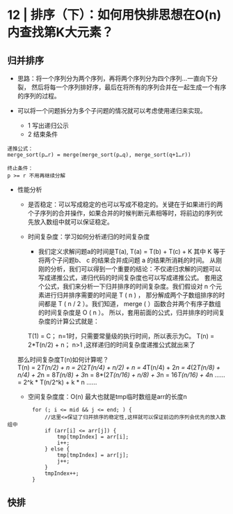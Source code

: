# 12 | 排序（下）：如何用快排思想在O(n)内查找第K大元素？

## 归并排序
- 思路：将一个序列分为两个序列，再将两个序列分为四个序列...一直向下分裂，
然后将每一个序列排好序，最后在将所有的序列合并在一起生成一个有序的序列的过程。

- 可以将一个问题拆分为多个子问题的情况就可以考虑使用递归来实现。
    - 1 写出递归公示
    - 2 结束条件
``` 
递推公式：
merge_sort(p…r) = merge(merge_sort(p…q), merge_sort(q+1…r))

终止条件：
p >= r 不用再继续分解
```

- 性能分析
    - 是否稳定：可以写成稳定的也可以写成不稳定的。关键在于如果进行的两个子序列的合并操作，如果合并的时候判断元素相等时，将前边的序列优先放入数组中就可以保证稳定。
    - 时间复杂度：学习如何分析递归的时间复杂度
        - 我们定义求解问题a的时间是T(a),  T(a) = T(b) + T(c) + K 
        其中 K 等于将两个子问题b、 c 的结果合并成问题 a 的结果所消耗的时间。
        从刚刚的分析，我们可以得到一个重要的结论：不仅递归求解的问题可以写成递推公式，递归代码的时间复杂度也可以写成递推公式。
        套用这个公式，我们来分析一下归并排序的时间复杂度。我们假设对 n 个元素进行归并排序需要的时间是 T ( n ) ，
        那分解成两个子数组排序的时间都是 T ( n / 2 ）。我们知道， merge ( ）函数合并两个有序子数组的时间复杂度是 O ( n ）。
        所以，套用前面的公式，归并排序的时间复杂度的计算公式就是：

        T(1) = C；   n=1时，只需要常量级的执行时间，所以表示为C。
        T(n) = 2*T(n/2) + n； n>1    ,这样递归的时间复杂度递推公式就出来了
        
     那么时间复杂度T(n)如何计算呢？   
     T(n) = 2*T(n/2) + n
     = 2*(2*T(n/4) + n/2) + n = 4*T(n/4) + 2*n
     = 4*(2*T(n/8) + n/4) + 2*n = 8*T(n/8) + 3*n
     = 8*(2*T(n/16) + n/8) + 3*n = 16*T(n/16) + 4*n
     ......
     = 2^k * T(n/2^k) + k * n
     ......
    
    - 空间复杂度度：O(n) 最大也就是tmp临时数组是arr的长度n
```
        for (; i <= mid && j <= end; ) {
            //这里<=保证了归并排序的稳定性,这样就可以保证前边的序列会优先的放入数组中
            if (arr[i] <= arr[j]) { 
                tmp[tmpIndex] = arr[i];
                i++;
            } else {
                tmp[tmpIndex] = arr[j];
                j++;
            }
            tmpIndex++;
        } 
```    
    
    
   
    
    
## 快排

